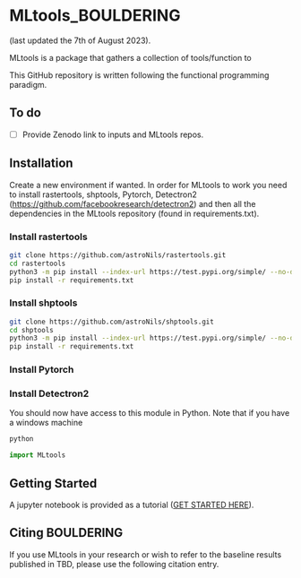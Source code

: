 # MLtools_BOULDERING

(last updated the 7th of August 2023).

MLtools is a package that gathers a collection of tools/function to 

This GitHub repository is written following the functional programming paradigm. 

## To do

- [ ] Provide Zenodo link to inputs and MLtools repos. 

## Installation

Create a new environment if wanted. In order for MLtools to work you need to install rastertools, shptools, Pytorch, Detectron2 (https://github.com/facebookresearch/detectron2) and then all the dependencies in the MLtools repository (found in requirements.txt). 

### Install rastertools

```bash
git clone https://github.com/astroNils/rastertools.git
cd rastertools
python3 -m pip install --index-url https://test.pypi.org/simple/ --no-deps rastertools_BOULDERING
pip install -r requirements.txt
```

### Install shptools

```bash
git clone https://github.com/astroNils/shptools.git
cd shptools
python3 -m pip install --index-url https://test.pypi.org/simple/ --no-deps shptools_BOULDERING
pip install -r requirements.txt
```

### Install Pytorch





### Install Detectron2





You should now have access to this module in Python. Note that if you have a windows machine 

```bash
python
```

```python
import MLtools
```

## Getting Started

A jupyter notebook is provided as a tutorial ([GET STARTED HERE](./resources/nb/GETTING_STARTED.ipynb)).

## Citing BOULDERING

If you use MLtools in your research or wish to refer to the baseline results published in TBD, please use the following citation entry.





